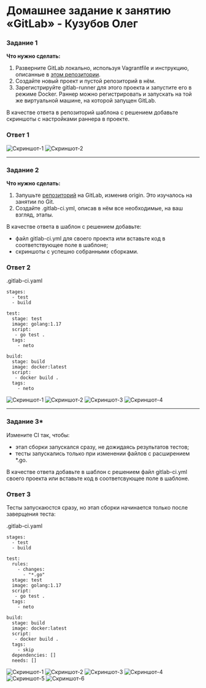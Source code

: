 # Домашнее задание к занятию «GitLab» - Кузубов Олег


### Задание 1

**Что нужно сделать:**

1. Разверните GitLab локально, используя Vagrantfile и инструкцию, описанные в [этом репозитории](https://github.com/netology-code/sdvps-materials/tree/main/gitlab).
2. Создайте новый проект и пустой репозиторий в нём.
3. Зарегистрируйте gitlab-runner для этого проекта и запустите его в режиме Docker. Раннер можно регистрировать и запускать на той же виртуальной машине, на которой запущен GitLab.

В качестве ответа в репозиторий шаблона с решением добавьте скриншоты с настройками раннера в проекте.

### Ответ 1

![Скриншот-1](https://github.com/EscEller/netology-homework/blob/main/8-03/png/1/1.png)
![Скриншот-2](https://github.com/EscEller/netology-homework/blob/main/8-03/png/1/2.png)

---

### Задание 2

**Что нужно сделать:**

1. Запушьте [репозиторий](https://github.com/netology-code/sdvps-materials/tree/main/gitlab) на GitLab, изменив origin. Это изучалось на занятии по Git.
2. Создайте .gitlab-ci.yml, описав в нём все необходимые, на ваш взгляд, этапы.

В качестве ответа в шаблон с решением добавьте:

 * файл gitlab-ci.yml для своего проекта или вставьте код в соответствующее поле в шаблоне;
 * скриншоты с успешно собранными сборками.

### Ответ 2

.gitlab-ci.yaml
```
stages:
  - test
  - build

test:
  stage: test
  image: golang:1.17
  script:
   - go test .
  tags:
    - neto

build:
  stage: build
  image: docker:latest
  script:
   - docker build .
  tags:
    - neto
```

![Скриншот-1](https://github.com/EscEller/netology-homework/blob/main/8-03/png/2/1.png)
![Скриншот-2](https://github.com/EscEller/netology-homework/blob/main/8-03/png/2/2.png)
![Скриншот-3](https://github.com/EscEller/netology-homework/blob/main/8-03/png/2/3.png)
![Скриншот-4](https://github.com/EscEller/netology-homework/blob/main/8-03/png/2/4.png)

---

### Задание 3*

Измените CI так, чтобы:

 - этап сборки запускался сразу, не дожидаясь результатов тестов;
 - тесты запускались только при изменении файлов с расширением *.go.

В качестве ответа добавьте в шаблон с решением файл gitlab-ci.yml своего проекта или вставьте код в соответсвующее поле в шаблоне.

### Ответ 3

Тесты запускаюстся сразу, но этап сборки начинается только после заверщения теста:

.gitlab-ci.yaml
```
stages:
  - test
  - build

test:
  rules:
    - changes:
      - "*.go"
  stage: test
  image: golang:1.17
  script:
   - go test .
  tags:
    - neto

build:
  stage: build
  image: docker:latest
  script:
   - docker build .
  tags:
    - skip
  dependencies: []
  needs: []
```

![Скриншот-1](https://github.com/EscEller/netology-homework/blob/main/8-03/png/3/1.png)
![Скриншот-2](https://github.com/EscEller/netology-homework/blob/main/8-03/png/3/2.png)
![Скриншот-3](https://github.com/EscEller/netology-homework/blob/main/8-03/png/3/3.png)
![Скриншот-4](https://github.com/EscEller/netology-homework/blob/main/8-03/png/3/4.png)
![Скриншот-5](https://github.com/EscEller/netology-homework/blob/main/8-03/png/3/5.png)
![Скриншот-6](https://github.com/EscEller/netology-homework/blob/main/8-03/png/3/6.png)
